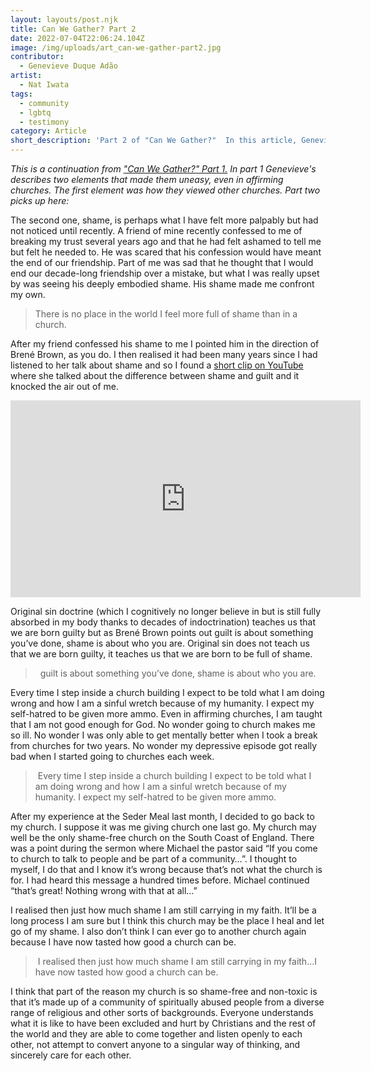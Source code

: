 ```yaml
---
layout: layouts/post.njk
title: Can We Gather? Part 2
date: 2022-07-04T22:06:24.104Z
image: /img/uploads/art_can-we-gather-part2.jpg
contributor:
  - Genevieve Duque Adão
artist:
  - Nat Iwata
tags:
  - community
  - lgbtq
  - testimony
category: Article
short_description: 'Part 2 of "Can We Gather?"  In this article, Genevieve addresses shame. '
---
```

*This is a continuation from ["Can We Gather?" Part 1.](https://ourchurchtoo.com/posts/2022-06-28-can-we-gather/)  In part  1 Genevieve's describes two elements that made them uneasy, even in affirming churches. The first element was how they viewed other churches. Part two picks up here:*



The second one, shame, is perhaps what I have felt more palpably but had not noticed until recently. A friend of mine recently confessed to me of breaking my trust several years ago and that he had felt ashamed to tell me but felt he needed to. He was scared that his confession would have meant the end of our friendship. Part of me was sad that he thought that I would end our decade-long friendship over a mistake, but what I was really upset by was seeing his deeply embodied shame. His shame made me confront my own.  

> There is no place in the world I feel more full of shame than in a church.  

After my friend confessed his shame to me I pointed him in the direction of Brené Brown, as you do. I then realised it had been many years since I had listened to her talk about shame and so I found a [short clip on YouTube](https://www.youtube.com/watch?v=RSrXxqKfYwI) where she talked about the difference between shame and guilt and it knocked the air out of me. [](https://www.youtube.com/watch?v=RSrXxqKfYwI)

<iframe width="560" height="315" src="https://www.youtube.com/embed/RSrXxqKfYwI" title="YouTube video player" frameborder="0" allow="accelerometer; autoplay; clipboard-write; encrypted-media; gyroscope; picture-in-picture" allowfullscreen></iframe>

Original sin doctrine (which I cognitively no longer believe in but is still fully absorbed in my body thanks to decades of indoctrination) teaches us that we are born guilty but as Brené Brown points out guilt is about something you’ve done, shame is about who you are. Original sin does not teach us that we are born guilty, it teaches us that we are born to be full of shame.  

>   guilt is about something you’ve done, shame is about who you are. 

Every time I step inside a church building I expect to be told what I am doing wrong and how I am a sinful wretch because of my humanity. I expect my self-hatred to be given more ammo. Even in affirming churches, I am taught that I am not good enough for God. No wonder going to church makes me so ill. No wonder I was only able to get mentally better when I took a break from churches for two years. No wonder my depressive episode got really bad when I started going to churches each week. 

>  Every time I step inside a church building I expect to be told what I am doing wrong and how I am a sinful wretch because of my humanity. I expect my self-hatred to be given more ammo. 

After my experience at the Seder Meal last month, I decided to go back to my church. I suppose it was me giving church one last go. My church may well be the only shame-free church on the South Coast of England. There was a point during the sermon where Michael the pastor said “If you come to church to talk to people and be part of a community…”. I thought to myself, I do that and I know it’s wrong because that’s not what the church is for. I had heard this message a hundred times before. Michael continued “that’s great! Nothing wrong with that at all…” 

I realised then just how much shame I am still carrying in my faith. It’ll be a long process I am sure but I think this church may be the place I heal and let go of my shame. I also don’t think I can ever go to another church again because I have now tasted how good a church can be.  

>  I realised then just how much shame I am still carrying in my faith...I have now tasted how good a church can be.  

I think that part of the reason my church is so shame-free and non-toxic is that it’s made up of a community of spiritually abused people from a diverse range of religious and other sorts of backgrounds. Everyone understands what it is like to have been excluded and hurt by Christians and the rest of the world and they are able to come together and listen openly to each other, not attempt to convert anyone to a singular way of thinking, and sincerely care for each other.
